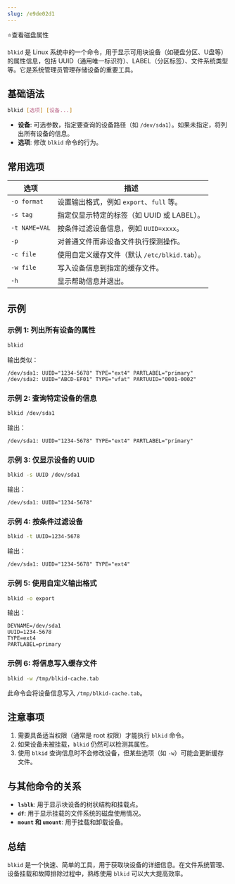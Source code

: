 ```yaml
---
slug: /e9de02d1
---
```

⭐查看磁盘属性

`blkid` 是 Linux 系统中的一个命令，用于显示可用块设备（如硬盘分区、U盘等）的属性信息，包括 UUID（通用唯一标识符）、LABEL（分区标签）、文件系统类型等。它是系统管理员管理存储设备的重要工具。

## 基础语法

```bash
blkid [选项] [设备...]
```

- **设备**: 可选参数，指定要查询的设备路径（如 `/dev/sda1`）。如果未指定，将列出所有设备的信息。
- **选项**: 修改 `blkid` 命令的行为。

## 常用选项

| 选项         | 描述                                      |
|--------------|-------------------------------------------|
| `-o format`  | 设置输出格式，例如 `export`、`full` 等。  |
| `-s tag`     | 指定仅显示特定的标签（如 UUID 或 LABEL）。|
| `-t NAME=VAL`| 按条件过滤设备信息，例如 `UUID=xxxx`。   |
| `-p`         | 对普通文件而非设备文件执行探测操作。      |
| `-c file`    | 使用自定义缓存文件（默认 `/etc/blkid.tab`）。|
| `-w file`    | 写入设备信息到指定的缓存文件。            |
| `-h`         | 显示帮助信息并退出。                      |

## 示例

### 示例 1: 列出所有设备的属性

```bash
blkid
```
输出类似：
```
/dev/sda1: UUID="1234-5678" TYPE="ext4" PARTLABEL="primary"
/dev/sda2: UUID="ABCD-EF01" TYPE="vfat" PARTUUID="0001-0002"
```

### 示例 2: 查询特定设备的信息

```bash
blkid /dev/sda1
```
输出：
```
/dev/sda1: UUID="1234-5678" TYPE="ext4" PARTLABEL="primary"
```

### 示例 3: 仅显示设备的 UUID

```bash
blkid -s UUID /dev/sda1
```
输出：
```
/dev/sda1: UUID="1234-5678"
```

### 示例 4: 按条件过滤设备

```bash
blkid -t UUID=1234-5678
```
输出：
```
/dev/sda1: UUID="1234-5678" TYPE="ext4"
```

### 示例 5: 使用自定义输出格式

```bash
blkid -o export
```
输出：
```
DEVNAME=/dev/sda1
UUID=1234-5678
TYPE=ext4
PARTLABEL=primary
```

### 示例 6: 将信息写入缓存文件

```bash
blkid -w /tmp/blkid-cache.tab
```
此命令会将设备信息写入 `/tmp/blkid-cache.tab`。

## 注意事项

1. 需要具备适当权限（通常是 root 权限）才能执行 `blkid` 命令。
2. 如果设备未被挂载，`blkid` 仍然可以检测其属性。
3. 使用 `blkid` 查询信息时不会修改设备，但某些选项（如 `-w`）可能会更新缓存文件。

## 与其他命令的关系

- **`lsblk`**: 用于显示块设备的树状结构和挂载点。
- **`df`**: 用于显示挂载的文件系统的磁盘使用情况。
- **`mount` 和 `umount`**: 用于挂载和卸载设备。

## 总结

`blkid` 是一个快速、简单的工具，用于获取块设备的详细信息。在文件系统管理、设备挂载和故障排除过程中，熟练使用 `blkid` 可以大大提高效率。
